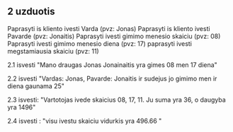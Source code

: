 ## 2 uzduotis

Paprasyti is kliento ivesti Varda (pvz: Jonas)
Paprasyti is kliento ivesti Pavarde (pvz: Jonaitis)
Paprasyti ivesti gimimo menesio skaiciu (pvz: 08)
Paprasyti ivesti gimimo menesio diena (pvz: 17)
paprasyti ivesti megstamiausia skaiciu (pvz: 11)

2.1 isvesti "Mano draugas Jonas Jonainaitis yra gimes 08 men 17 diena"

2.2 isvesti "Vardas: Jonas, Pavarde: Jonaitis ir sudejus jo gimimo men ir diena gaunama 25"

2.3 isvesti: "Vartotojas ivede skaicius 08, 17, 11. Ju suma yra 36, o daugyba yra 1496"

2.4 isvesti : "visu ivestu skaiciu vidurkis yra 496.66 "

